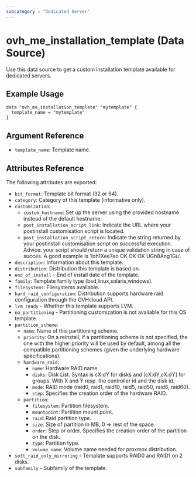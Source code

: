 ```yaml
---
subcategory : "Dedicated Server"
---
```


# ovh_me_installation_template (Data Source)

Use this data source to get a custom installation template available for dedicated servers.

## Example Usage

```hcl
data "ovh_me_installation_template" "mytemplate" {
  template_name = "mytemplate"
}
```

## Argument Reference

* `template_name`: Template name.

## Attributes Reference

The following attributes are exported:

* `bit_format`: Template bit format (32 or 64).
* `category`: Category of this template (informative only).
* `customization`: 
  * `custom_hostname`: Set up the server using the provided hostname instead of the default hostname.
  * `post_installation_script_link`: Indicate the URL where your postinstall customisation script is located.
  * `post_installation_script_return`: Indicate the string returned by your postinstall customisation script on successful execution. Advice: your script should return a unique validation string in case of succes. A good example is 'loh1Xee7eo OK OK OK UGh8Ang1Gu'.
* `description`: Information about this template.
* `distribution`: Distribution this template is based on.
* `end_of_install` - End of install date of the template.
* `family`: Template family type (bsd,linux,solaris,windows).
* `filesystems`: Filesystems available.
* `hard_raid_configuration`: Distribution supports hardware raid configuration through the OVHcloud API.
* `lvm_ready` - Whether this template supports LVM.
* `no_partitioning` - Partitioning customization is not available for this OS template.
* `partition_scheme`: 
  * `name`: Name of this partitioning scheme.
  * `priority`: On a reinstall, if a partitioning scheme is not specified, the one with the higher priority will be used by default, among all the compatible partitioning schemes (given the underlying hardware specifications).
  * `hardware_raid`: 
     * `name`: Hardware RAID name.
     * `disks`: Disk List. Syntax is cX:dY for disks and [cX:dY,cX:dY] for groups. With X and Y resp. the controller id and the disk id.
     * `mode`: RAID mode (raid0, raid1, raid10, raid5, raid50, raid6, raid60).
     * `step`: Specifies the creation order of the hardware RAID.
  * `partition`:
     * `filesystem`: Partition filesystem.
     * `mountpoint`: Partition mount point.
     * `raid`: Raid partition type.
     * `size`: Size of partition in MB, 0 => rest of the space.
     * `order`: Step or order. Specifies the creation order of the partition on the disk.
     * `type`: Partition type.
     * `volume_name`: Volume name needed for proxmox distribution.
* `soft_raid_only_mirroring` - Template supports RAID0 and RAID1 on 2 disks.
* `subfamily` - Subfamily of the template.
